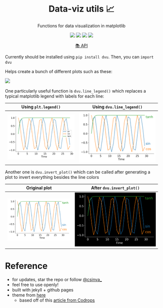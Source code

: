 <h1 align="center"> Data-viz utils 📈</h1>
<p align="center"> Functions for data visualization in matplotlib
</p>
<p align="center">
  <img src="https://img.shields.io/badge/license-mit-blue.svg">
  <img src="https://img.shields.io/badge/python-3.6--3.8-blue">
  <img src="https://img.shields.io/github/checks-status/csinva/data-viz-utils/master">
  <img src="https://img.shields.io/pypi/v/dvu?color=orange">
</p>  
<p align="center" fontsize=40><a href="https://csinva.io/data-viz-utils/docs/dvu.html"> 📚 API </a>
</p>


Currently should be installed using `pip install dvu`. Then, you can `import dvu`  

Helps create a bunch of different plots such as these:

![](https://csinva.io/data-viz-utils/img/plots_screenshot.png)



One particularly useful function is `dvu.line_legend()` which replaces a typical matplotlib legend with labels for each line:


| Using `plt.legend()`                                | Using `dvu.line_legend()`                      |
| --------------------------------------------------- | ---------------------------------------------- |
| ![plt_legend](docs/img/plot_labeled_lines_orig.png) | ![dvu_legend](docs/img/plot_labeled_lines.png) |



Another one is `dvu.invert_plot()` which can be called after generating a plot to invert everything besides the line colors

| Original plot                                  | After `dvu.invert_plot()`                           |
| ---------------------------------------------- | --------------------------------------------------- |
| ![plt_legend](docs/img/plot_labeled_lines.png) | ![dvu_legend](docs/img/plot_labeled_lines_dark.png) |



# Reference

- for updates, star the repo or follow [@csinva_](https://twitter.com/csinva_)
- feel free to use openly!
- built with jekyll + github pages
- theme from [here](https://github.com/inded/Jekyll_modern-blog)
    - based off of this [article from Codrops](http://tympanus.net/codrops/?p=24222)